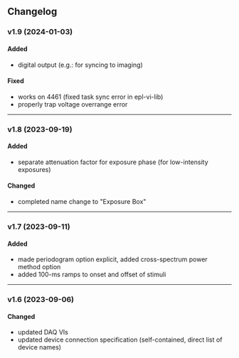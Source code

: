 ## Changelog

### v1.9 (2024-01-03)
#### Added
- digital output (e.g.: for syncing to imaging)
#### Fixed
- works on 4461 (fixed task sync error in epl-vi-lib)
- properly trap voltage overrange error

---

### v1.8 (2023-09-19)

#### Added
- separate attenuation factor for exposure phase (for low-intensity exposures)

#### Changed
- completed name change to "Exposure Box"

---

### v1.7 (2023-09-11)

#### Added
- made periodogram option explicit, added cross-spectrum power method option
- added 100-ms ramps to onset and offset of stimuli

---

### v1.6 (2023-09-06)
  
#### Changed
- updated DAQ VIs
- updated device connection specification (self-contained, direct list of device names)
 
